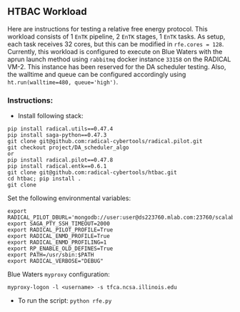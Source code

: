 ## HTBAC Workload

Here are instructions for testing a relative free energy protocol. This workload consists of 
1 `EnTK` pipeline, 2 `EnTK` stages, 1 `EnTK` tasks. As setup, each task receives 32 cores, but 
this can be modified in `rfe.cores = 128`. Currently, this workload is configured to execute on
Blue Waters with the aprun launch method using `rabbitmq` docker instance `33158` on the
RADICAL VM-2. This instance has been reserved for the DA scheduler testing. Also, the walltime
and queue can be configured accordingly using `ht.run(walltime=480, queue='high')`. 

### Instructions: 
* Install following stack:
```
pip install radical.utils==0.47.4
pip install saga-python==0.47.3
git clone git@github.com:radical-cybertools/radical.pilot.git
git checkout project/DA_scheduler_algo
or 
pip install radical.pilot==0.47.8
pip install radical.entk==0.6.1
git clone git@github.com:radical-cybertools/htbac.git
cd htbac; pip install .
git clone 
```

Set the following environmental variables:

```
export RADICAL_PILOT_DBURL='mongodb://user:user@ds223760.mlab.com:23760/scalability' 
export SAGA_PTY_SSH_TIMEOUT=2000
export RADICAL_PILOT_PROFILE=True
export RADICAL_ENMD_PROFILE=True
export RADICAL_ENMD_PROFILING=1
export RP_ENABLE_OLD_DEFINES=True
export PATH=/usr/sbin:$PATH
export RADICAL_VERBOSE="DEBUG"
```

Blue Waters `myproxy` configuration: 

`myproxy-logon -l <username> -s tfca.ncsa.illinois.edu`
* To run the script: `python rfe.py` 
